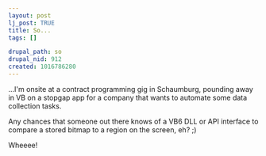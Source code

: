 ```yaml
--- 
layout: post
lj_post: TRUE
title: So...
tags: []

drupal_path: so
drupal_nid: 912
created: 1016786280
---
```

...I'm onsite at a contract programming gig in Schaumburg, pounding away in VB on a stopgap app for a company that wants to automate some data collection tasks.

Any chances that someone out there knows of a VB6 DLL or API interface to compare a stored bitmap to a region on the screen, eh? ;)

Wheeee!
